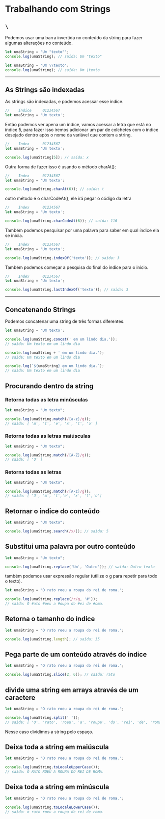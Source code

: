 # Trabalhando com Strings

## `\`

Podemos usar uma barra invertida no conteúdo da string para fazer algumas alterações no conteúdo.

```js
let umaString = 'Um "texto"';
console.log(umaString); // saída: Um "texto"
```

```js
let umaString = 'Um \\texto';
console.log(umaString); // saída: Um \texto
```

---

## As Strings são indexadas

As strings são indexadas, e podemos acessar esse índice.

```js
//    índice     01234567
let umaString = 'Um texto';
```

Então podemos ver apena um índice, vamos acessar a letra que está no índice 5, para fazer isso iremos adicionar um par de colchetes com o índice desejado dentro após o nome da variável que contem a string.

```js
//    Index      01234567
let umaString = 'Um texto';

console.log(umaString[5]); // saída: x
```

Outra forma de fazer isso é usando o método charAt();

```js
//    Index      01234567
let umaString = 'Um texto';

console.log(umaString.charAt(6)); // saída: t
```

outro método é o charCodeAt(), ele irá pegar o código da letra

```js
//    Index      01234567
let umaString = 'Um texto';

console.log(umaString.charCodeAt(6)); // saída: 116
```

Também podemos pesquisar por uma palavra para saber em qual índice ela se inicia.

```js
//    Index      01234567
let umaString = 'Um texto';

console.log(umaString.indexOf('texto')); // saída: 3
```

Também podemos começar a pesquisa do final do índice para o inicio.

```js
//    Index      01234567
let umaString = 'Um texto';

console.log(umaString.lastIndexOf('texto')); // saída: 3
```

---

## Concatenando Strings

Podemos concatenar uma string de três formas diferentes.

```js
let umaString = 'Um texto';

console.log(umaString.concat(' em um lindo dia.'));
// saída: Um texto em um lindo dia

console.log(umaString + ' em um lindo dia.');
// saída: Um texto em um lindo dia

console.log(`${umaString} em um lindo dia.`);
// saída: Um texto em um lindo dia
```

## Procurando dentro da string


### Retorna todas as letra minúsculas

```js
let umaString = "Um texto";

console.log(umaString.match(/[a-z]/g)); 
// saída: [ 'm', 't', 'e', 'x', 't', 'o' ]
```


### Retorna todas as letras maiúsculas

```js
let umaString = "Um texto";

console.log(umaString.match(/[A-Z]/g)); 
// saída: [ 'U' ]
```

### Retorna todas as letras

```js
let umaString = "Um texto";

console.log(umaString.match(/[A-z]/g)); 
// saída: [ 'U', 'm', 't','e', 'x', 't','o']
```

## Retornar o índice do conteúdo

```js
let umaString = "Um texto";

console.log(umaString.search(/x/)); // saída: 5
```

## Substitui uma palavra por outro conteúdo

```js
let umaString = "Um texto";

console.log(umaString.replace('Um', 'Outro')); // saída: Outro texto
```

também podemos usar expressão regular (utilize o g para repetir para todo o texto).

```js
let umaString = "O rato roeu a roupa do rei de roma.";

console.log(umaString.replace(/r/g, '#')); 
// saída: O #ato #oeu a #oupa do #ei de #oma.
```

## Retorna o tamanho do índice

```js
let umaString = "O rato roeu a roupa do rei de roma.";

console.log(umaString.length); // saída: 35
```

## Pega parte de um conteúdo através do índice

```js
let umaString = "O rato roeu a roupa do rei de roma.";

console.log(umaString.slice(2, 6)); // saída: rato
```

## divide uma string em arrays através de um caractere

```js
let umaString = "O rato roeu a roupa do rei de roma.";

console.log(umaString.split(' ')); 
// saída: [ 'O', 'rato', 'roeu', 'a', 'roupa', 'do', 'rei', 'de', 'roma.' ]

```

Nesse caso dividimos a string pelo espaço.


## Deixa toda a string em maiúscula

```js
let umaString = "O rato roeu a roupa do rei de roma.";

console.log(umaString.toLocaleUpperCase()); 
// saída: O RATO ROEU A ROUPA DO REI DE ROMA.
```

## Deixa toda a string em minúscula

```js
let umaString = "O rato roeu a roupa do rei de roma.";

console.log(umaString.toLocaleLowerCase()); 
// saída: o rato roeu a roupa do rei de roma.
```
